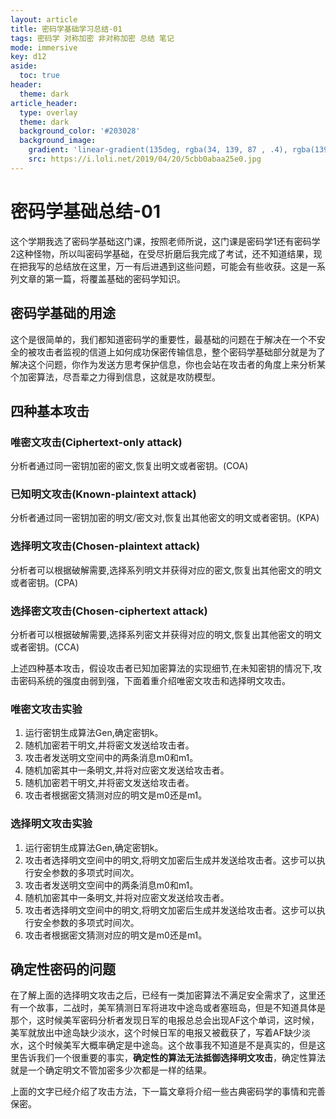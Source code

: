 ```yaml
---
layout: article
title: 密码学基础学习总结-01
tags: 密码学 对称加密 非对称加密 总结 笔记
mode: immersive
key: d12
aside:
  toc: true
header:
  theme: dark
article_header:
  type: overlay
  theme: dark
  background_color: '#203028'
  background_image:
    gradient: 'linear-gradient(135deg, rgba(34, 139, 87 , .4), rgba(139, 34, 139, .4))'
    src: https://i.loli.net/2019/04/20/5cbb0abaa25e0.jpg
---
```


# 密码学基础总结-01

这个学期我选了密码学基础这门课，按照老师所说，这门课是密码学1还有密码学2这种怪物，所以叫密码学基础，在受尽折磨后我完成了考试，还不知道结果，现在把我写的总结放在这里，万一有后进遇到这些问题，可能会有些收获。这是一系列文章的第一篇，将覆盖基础的密码学知识。

## 密码学基础的用途

这个是很简单的，我们都知道密码学的重要性，最基础的问题在于解决在一个不安全的被攻击者监视的信道上如何成功保密传输信息，整个密码学基础部分就是为了解决这个问题，你作为发送方思考保护信息，你也会站在攻击者的角度上来分析某个加密算法，尽吾辈之力得到信息，这就是攻防模型。

## 四种基本攻击

### 唯密文攻击(Ciphertext-only attack)

分析者通过同一密钥加密的密文,恢复出明文或者密钥。(COA)

### 已知明文攻击(Known-plaintext attack)

分析者通过同一密钥加密的明文/密文对,恢复出其他密文的明文或者密钥。(KPA)

### 选择明文攻击(Chosen-plaintext attack)

分析者可以根据破解需要,选择系列明文并获得对应的密文,恢复出其他密文的明文或者密钥。(CPA)

### 选择密文攻击(Chosen-ciphertext attack)

分析者可以根据破解需要,选择系列密文并获得对应的明文,恢复出其他密文的明文或者密钥。(CCA)

上述四种基本攻击，假设攻击者已知加密算法的实现细节,在未知密钥的情况下,攻
击密码系统的强度由弱到强，下面着重介绍唯密文攻击和选择明文攻击。

### 唯密文攻击实验

1. 运行密钥生成算法Gen,确定密钥k。
2. 随机加密若干明文,并将密文发送给攻击者。
3. 攻击者发送明文空间中的两条消息m0和m1。
4. 随机加密其中一条明文,并将对应密文发送给攻击者。
5. 随机加密若干明文,并将密文发送给攻击者。
6. 攻击者根据密文猜测对应的明文是m0还是m1。

### 选择明文攻击实验

1. 运行密钥生成算法Gen,确定密钥k。
2. 攻击者选择明文空间中的明文,将明文加密后生成并发送给攻击者。这步可以执行安全参数的多项式时间次。
3. 攻击者发送明文空间中的两条消息m0和m1。
4. 随机加密其中一条明文,并将对应密文发送给攻击者。
5. 攻击者选择明文空间中的明文,将明文加密后生成并发送给攻击者。这步可以执行安全参数的多项式时间次。
6. 攻击者根据密文猜测对应的明文是m0还是m1。

## 确定性密码的问题

在了解上面的选择明文攻击之后，已经有一类加密算法不满足安全需求了，这里还有一个故事，二战时，美军猜测日军将进攻中途岛或者塞班岛，但是不知道具体是那个，这时候美军密码分析者发现日军的电报总总会出现AF这个单词，这时候，美军就放出中途岛缺少淡水，这个时候日军的电报又被截获了，写着AF缺少淡水，这个时候美军大概率确定是中途岛。这个故事我不知道是不是真实的，但是这里告诉我们一个很重要的事实，**确定性的算法无法抵御选择明文攻击**，确定性算法就是一个确定明文不管加密多少次都是一样的结果。

上面的文字已经介绍了攻击方法，下一篇文章将介绍一些古典密码学的事情和完善保密。
